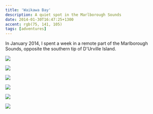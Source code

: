 ```yaml
---
title: 'Waikawa Bay'
description: A quiet spot in the Marlborough Sounds
date: 2014-01-30T16:47:25+1300
accent: rgb(75, 141, 105)
tags: [adventures]
---
```


In January 2014, I spent a week in a remote part of the Marlborough Sounds, opposite the southern tip of D'Urville Island.

![][track]

![][grass]

![][fern]

![][rocks]

![][bellbird]

![][hills]

[track]: ./waikawa-1.JPG
[grass]: ./waikawa-2.JPG
[fern]: ./waikawa-3.JPG
[rocks]: ./waikawa-4.JPG
[bellbird]: ./waikawa-5.JPG
[hills]: ./waikawa-6.JPG
